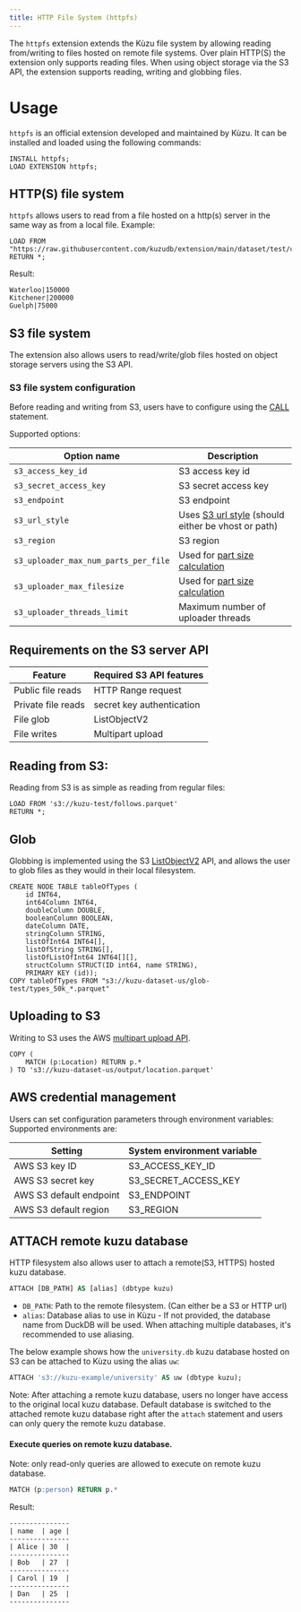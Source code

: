 ```yaml
---
title: HTTP File System (httpfs)
---
```


The `httpfs` extension extends the Kùzu file system by allowing reading from/writing to files hosted on
remote file systems. Over plain HTTP(S) the extension only supports reading files.
When using object storage via the S3 API, the extension supports reading, writing and globbing files.

# Usage

`httpfs` is an official extension developed and maintained by Kùzu.
It can be installed and loaded using the following commands:

```cypher
INSTALL httpfs;
LOAD EXTENSION httpfs;
```

## HTTP(S) file system
`httpfs` allows users to read from a file hosted on a http(s) server in the same way as from a local file.
Example:

```cypher
LOAD FROM "https://raw.githubusercontent.com/kuzudb/extension/main/dataset/test/city.csv" 
RETURN *;
```

Result:

```
Waterloo|150000
Kitchener|200000
Guelph|75000
```

## S3 file system
The extension also allows users to read/write/glob files hosted on object storage servers using the S3 API.

### S3 file system configuration
Before reading and writing from S3, users have to configure using the [CALL](https://kuzudb.com/docusaurus/cypher/configuration) statement.

Supported options:

| Option name | Description |
|----------|----------|
| `s3_access_key_id` | S3 access key id |
| `s3_secret_access_key` | S3 secret access key |
| `s3_endpoint` | S3 endpoint |
| `s3_url_style` | Uses [S3 url style](https://docs.aws.amazon.com/AmazonS3/latest/userguide/VirtualHosting.html) (should either be vhost or path) |
| `s3_region` | S3 region |
| `s3_uploader_max_num_parts_per_file` | Used for [part size calculation](https://docs.aws.amazon.com/AmazonS3/latest/userguide/qfacts.html) |
| `s3_uploader_max_filesize` | Used for [part size calculation](https://docs.aws.amazon.com/AmazonS3/latest/userguide/qfacts.html) |
| `s3_uploader_threads_limit` | Maximum number of uploader threads |

## Requirements on the S3 server API

| Feature | Required S3 API features |
|----------|----------|
| Public file reads | HTTP Range request |
| Private file reads | secret key authentication|
| File glob | ListObjectV2 |
| File writes | Multipart upload |

## Reading from S3:
Reading from S3 is as simple as reading from regular files:

```cypher
LOAD FROM 's3://kuzu-test/follows.parquet'
RETURN *;
```

## Glob

Globbing is implemented using the S3 [ListObjectV2](https://docs.aws.amazon.com/AmazonS3/latest/API/API_ListObjectsV2.html)
API, and allows the user to glob files as they would in their local filesystem.

```cypher
CREATE NODE TABLE tableOfTypes (
    id INT64,
    int64Column INT64,
    doubleColumn DOUBLE,
    booleanColumn BOOLEAN,
    dateColumn DATE,
    stringColumn STRING,
    listOfInt64 INT64[],
    listOfString STRING[],
    listOfListOfInt64 INT64[][],
    structColumn STRUCT(ID int64, name STRING),
    PRIMARY KEY (id));
COPY tableOfTypes FROM "s3://kuzu-dataset-us/glob-test/types_50k_*.parquet"
```

## Uploading to S3

Writing to S3 uses the AWS [multipart upload API](https://docs.aws.amazon.com/AmazonS3/latest/userguide/mpuoverview.html).

```cypher
COPY (
    MATCH (p:Location) RETURN p.*
) TO 's3://kuzu-dataset-us/output/location.parquet'
```

## AWS credential management

Users can set configuration parameters through environment variables:
Supported environments are:

| Setting | System environment variable |
|----------|----------|
| AWS S3 key ID | S3_ACCESS_KEY_ID |
| AWS S3 secret key | S3_SECRET_ACCESS_KEY |
| AWS S3 default endpoint | S3_ENDPOINT |
| AWS S3 default region | S3_REGION |

## ATTACH remote kuzu database
HTTP filesystem also allows user to attach a remote(S3, HTTPS) hosted kuzu database.
```sql
ATTACH [DB_PATH] AS [alias] (dbtype kuzu)
```

- `DB_PATH`: Path to the remote filesystem. (Can either be a S3 or HTTP url)
- `alias`: Database alias to use in Kùzu - If not provided, the database name from DuckDB will be used.
  When attaching multiple databases, it's recommended to use aliasing.

The below example shows how the `university.db` kuzu database hosted on S3 can be attached to Kùzu using
the alias `uw`:

```sql
ATTACH 's3://kuzu-example/university' AS uw (dbtype kuzu);
```
Note: After attaching a remote kuzu database, users no longer have access to the original local kuzu database. Default database is
switched to the attached remote kuzu database right after the `attach` statement and users can only query the remote kuzu database.

#### Execute queries on remote kuzu database.
Note: only read-only queries are allowed to execute on remote kuzu database.
```sql
MATCH (p:person) RETURN p.*
```

Result:

```
---------------
| name  | age |
---------------
| Alice | 30  |
---------------
| Bob   | 27  |
---------------
| Carol | 19  |
---------------
| Dan   | 25  |
---------------
```
